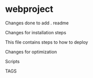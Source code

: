 # webproject


Changes done to add . readme

Changes for installation steps

This file contains steps to how to deploy

Changes for optimization

Scripts


TAGS
